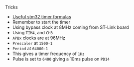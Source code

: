 Tricks

- [Useful stm32 timer formulas](http://www.st.com/content/ccc/resource/training/technical/product_training/group0/2d/93/74/3f/33/83/47/95/STM32F7_WDG_TIMERS_GPTIM/files/STM32F7_WDG_TIMERS_GPTIM.pdf/_jcr_content/translations/en.STM32F7_WDG_TIMERS_GPTIM.pdf)
- Remember to start the timer
- Using bypass clock at 8MHz coming from ST-Link board
- Using `TIM4`, and `CH3`
- `APBx` clocks are at 96MHz
- `Prescaler` at `1500-1`
- `Period` at `64000-1`
- This gives a timer frequency of `1Hz`
- Pulse is set to `6400` giving a 10ms pulse on `PD14`
